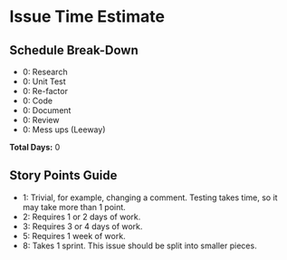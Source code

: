 # Issue Time Estimate

## Schedule Break-Down

-   0: Research
-   0: Unit Test
-   0: Re-factor
-   0: Code
-   0: Document
-   0: Review
-   0: Mess ups (Leeway)

**Total Days:** 0

## Story Points Guide

-   1: Trivial, for example, changing a comment. Testing takes time, so it may
    take more than 1 point.
-   2: Requires 1 or 2 days of work.
-   3: Requires 3 or 4 days of work.
-   5: Requires 1 week of work.
-   8: Takes 1 sprint. This issue should be split into smaller pieces.

